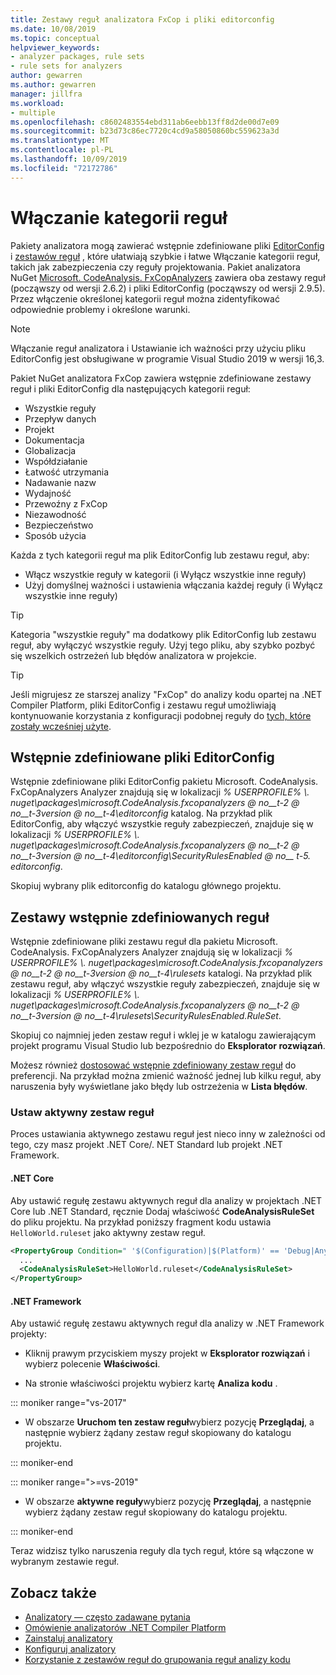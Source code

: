 ```yaml
---
title: Zestawy reguł analizatora FxCop i pliki editorconfig
ms.date: 10/08/2019
ms.topic: conceptual
helpviewer_keywords:
- analyzer packages, rule sets
- rule sets for analyzers
author: gewarren
ms.author: gewarren
manager: jillfra
ms.workload:
- multiple
ms.openlocfilehash: c8602483554ebd311ab6eebb13ff8d2de00d7e09
ms.sourcegitcommit: b23d73c86ec7720c4cd9a58050860bc559623a3d
ms.translationtype: MT
ms.contentlocale: pl-PL
ms.lasthandoff: 10/09/2019
ms.locfileid: "72172786"
---
```

# <a name="enable-a-category-of-rules"></a>Włączanie kategorii reguł

Pakiety analizatora mogą zawierać wstępnie zdefiniowane pliki [EditorConfig](use-roslyn-analyzers.md#set-rule-severity-in-an-editorconfig-file) i [zestawów reguł](using-rule-sets-to-group-code-analysis-rules.md) , które ułatwiają szybkie i łatwe Włączanie kategorii reguł, takich jak zabezpieczenia czy reguły projektowania. Pakiet analizatora NuGet [Microsoft. CodeAnalysis. FxCopAnalyzers](https://www.nuget.org/packages/Microsoft.CodeAnalysis.FxCopAnalyzers/) zawiera oba zestawy reguł (począwszy od wersji 2.6.2) i pliki EditorConfig (począwszy od wersji 2.9.5). Przez włączenie określonej kategorii reguł można zidentyfikować odpowiednie problemy i określone warunki.

> [!NOTE]
> Włączanie reguł analizatora i Ustawianie ich ważności przy użyciu pliku EditorConfig jest obsługiwane w programie Visual Studio 2019 w wersji 16,3.

Pakiet NuGet analizatora FxCop zawiera wstępnie zdefiniowane zestawy reguł i pliki EditorConfig dla następujących kategorii reguł:

- Wszystkie reguły
- Przepływ danych
- Projekt
- Dokumentacja
- Globalizacja
- Współdziałanie
- Łatwość utrzymania
- Nadawanie nazw
- Wydajność
- Przewoźny z FxCop
- Niezawodność
- Bezpieczeństwo
- Sposób użycia

Każda z tych kategorii reguł ma plik EditorConfig lub zestawu reguł, aby:

- Włącz wszystkie reguły w kategorii (i Wyłącz wszystkie inne reguły)
- Użyj domyślnej ważności i ustawienia włączania każdej reguły (i Wyłącz wszystkie inne reguły)

> [!TIP]
> Kategoria "wszystkie reguły" ma dodatkowy plik EditorConfig lub zestawu reguł, aby wyłączyć wszystkie reguły. Użyj tego pliku, aby szybko pozbyć się wszelkich ostrzeżeń lub błędów analizatora w projekcie.

> [!TIP]
> Jeśli migrujesz ze starszej analizy "FxCop" do analizy kodu opartej na .NET Compiler Platform, pliki EditorConfig i zestawu reguł umożliwiają kontynuowanie korzystania z konfiguracji podobnej reguły do [tych, które zostały wcześniej użyte](rule-set-reference.md).

## <a name="predefined-editorconfig-files"></a>Wstępnie zdefiniowane pliki EditorConfig

Wstępnie zdefiniowane pliki EditorConfig pakietu Microsoft. CodeAnalysis. FxCopAnalyzers Analyzer znajdują się w lokalizacji *% USERPROFILE% \\. nuget\packages\microsoft.CodeAnalysis.fxcopanalyzers @ no__t-2 @ no__t-3version @ no__t-4\editorconfig* katalog. Na przykład plik EditorConfig, aby włączyć wszystkie reguły zabezpieczeń, znajduje się w lokalizacji *% USERPROFILE% \\. nuget\packages\microsoft.CodeAnalysis.fxcopanalyzers @ no__t-2 @ no__t-3version @ no__t-4\editorconfig\SecurityRulesEnabled @ no__ t-5. editorconfig*.

Skopiuj wybrany plik editorconfig do katalogu głównego projektu.

## <a name="predefined-rule-sets"></a>Zestawy wstępnie zdefiniowanych reguł

Wstępnie zdefiniowane pliki zestawu reguł dla pakietu Microsoft. CodeAnalysis. FxCopAnalyzers Analyzer znajdują się w lokalizacji *% USERPROFILE% \\. nuget\packages\microsoft.CodeAnalysis.fxcopanalyzers @ no__t-2 @ no__t-3version @ no__t-4\rulesets* katalogi. Na przykład plik zestawu reguł, aby włączyć wszystkie reguły zabezpieczeń, znajduje się w lokalizacji *% USERPROFILE% \\. nuget\packages\microsoft.CodeAnalysis.fxcopanalyzers @ no__t-2 @ no__t-3version @ no__t-4\rulesets\SecurityRulesEnabled.RuleSet*.

Skopiuj co najmniej jeden zestaw reguł i wklej je w katalogu zawierającym projekt programu Visual Studio lub bezpośrednio do **Eksplorator rozwiązań**.

Możesz również [dostosować wstępnie zdefiniowany zestaw reguł](how-to-create-a-custom-rule-set.md) do preferencji. Na przykład można zmienić ważność jednej lub kilku reguł, aby naruszenia były wyświetlane jako błędy lub ostrzeżenia w **Lista błędów**.

### <a name="set-the-active-rule-set"></a>Ustaw aktywny zestaw reguł

Proces ustawiania aktywnego zestawu reguł jest nieco inny w zależności od tego, czy masz projekt .NET Core/. NET Standard lub projekt .NET Framework.

#### <a name="net-core"></a>.NET Core

Aby ustawić regułę zestawu aktywnych reguł dla analizy w projektach .NET Core lub .NET Standard, ręcznie Dodaj właściwość **CodeAnalysisRuleSet** do pliku projektu. Na przykład poniższy fragment kodu ustawia `HelloWorld.ruleset` jako aktywny zestaw reguł.

```xml
<PropertyGroup Condition=" '$(Configuration)|$(Platform)' == 'Debug|AnyCPU' ">
  ...
  <CodeAnalysisRuleSet>HelloWorld.ruleset</CodeAnalysisRuleSet>
</PropertyGroup>
```

#### <a name="net-framework"></a>.NET Framework

Aby ustawić regułę zestawu aktywnych reguł dla analizy w .NET Framework projekty:

- Kliknij prawym przyciskiem myszy projekt w **Eksplorator rozwiązań** i wybierz polecenie **Właściwości**.

- Na stronie właściwości projektu wybierz kartę **Analiza kodu** .

::: moniker range="vs-2017"

- W obszarze **Uruchom ten zestaw reguł**wybierz pozycję **Przeglądaj**, a następnie wybierz żądany zestaw reguł skopiowany do katalogu projektu.

::: moniker-end

::: moniker range=">=vs-2019"

- W obszarze **aktywne reguły**wybierz pozycję **Przeglądaj**, a następnie wybierz żądany zestaw reguł skopiowany do katalogu projektu.

::: moniker-end

   Teraz widzisz tylko naruszenia reguły dla tych reguł, które są włączone w wybranym zestawie reguł.

## <a name="see-also"></a>Zobacz także

- [Analizatory — często zadawane pytania](analyzers-faq.md)
- [Omówienie analizatorów .NET Compiler Platform](roslyn-analyzers-overview.md)
- [Zainstaluj analizatory](install-roslyn-analyzers.md)
- [Konfiguruj analizatory](use-roslyn-analyzers.md)
- [Korzystanie z zestawów reguł do grupowania reguł analizy kodu](using-rule-sets-to-group-code-analysis-rules.md)

